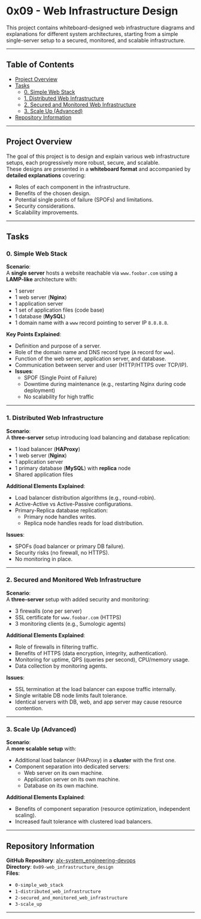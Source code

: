 # 0x09 - Web Infrastructure Design

This project contains whiteboard-designed web infrastructure diagrams and explanations for different system architectures, starting from a simple single-server setup to a secured, monitored, and scalable infrastructure.

---

## Table of Contents
- [Project Overview](#project-overview)
- [Tasks](#tasks)
  - [0. Simple Web Stack](#0-simple-web-stack)
  - [1. Distributed Web Infrastructure](#1-distributed-web-infrastructure)
  - [2. Secured and Monitored Web Infrastructure](#2-secured-and-monitored-web-infrastructure)
  - [3. Scale Up (Advanced)](#3-scale-up-advanced)
- [Repository Information](#repository-information)

---

## Project Overview
The goal of this project is to design and explain various web infrastructure setups, each progressively more robust, secure, and scalable.  
These designs are presented in a **whiteboard format** and accompanied by **detailed explanations** covering:
- Roles of each component in the infrastructure.
- Benefits of the chosen design.
- Potential single points of failure (SPOFs) and limitations.
- Security considerations.
- Scalability improvements.

---

## Tasks

### 0. Simple Web Stack
**Scenario**:  
A **single server** hosts a website reachable via `www.foobar.com` using a **LAMP-like** architecture with:
- 1 server  
- 1 web server (**Nginx**)  
- 1 application server  
- 1 set of application files (code base)  
- 1 database (**MySQL**)  
- 1 domain name with a `www` record pointing to server IP `8.8.8.8`.

**Key Points Explained**:
- Definition and purpose of a server.
- Role of the domain name and DNS record type (`A` record for `www`).
- Function of the web server, application server, and database.
- Communication between server and user (HTTP/HTTPS over TCP/IP).
- **Issues**:
  - SPOF (Single Point of Failure)
  - Downtime during maintenance (e.g., restarting Nginx during code deployment)
  - No scalability for high traffic

---

### 1. Distributed Web Infrastructure
**Scenario**:  
A **three-server** setup introducing load balancing and database replication:
- 1 load balancer (**HAProxy**)
- 1 web server (**Nginx**)
- 1 application server
- 1 primary database (**MySQL**) with **replica** node
- Shared application files

**Additional Elements Explained**:
- Load balancer distribution algorithms (e.g., round-robin).
- Active-Active vs Active-Passive configurations.
- Primary-Replica database replication:  
  - Primary node handles writes.
  - Replica node handles reads for load distribution.

**Issues**:
- SPOFs (load balancer or primary DB failure).
- Security risks (no firewall, no HTTPS).
- No monitoring in place.

---

### 2. Secured and Monitored Web Infrastructure
**Scenario**:  
A **three-server** setup with added security and monitoring:
- 3 firewalls (one per server)
- SSL certificate for `www.foobar.com` (HTTPS)
- 3 monitoring clients (e.g., Sumologic agents)

**Additional Elements Explained**:
- Role of firewalls in filtering traffic.
- Benefits of HTTPS (data encryption, integrity, authentication).
- Monitoring for uptime, QPS (queries per second), CPU/memory usage.
- Data collection by monitoring agents.

**Issues**:
- SSL termination at the load balancer can expose traffic internally.
- Single writable DB node limits fault tolerance.
- Identical servers with DB, web, and app server may cause resource contention.

---

### 3. Scale Up (Advanced)
**Scenario**:  
A **more scalable setup** with:
- Additional load balancer (HAProxy) in a **cluster** with the first one.
- Component separation into dedicated servers:
  - Web server on its own machine.
  - Application server on its own machine.
  - Database on its own machine.

**Additional Elements Explained**:
- Benefits of component separation (resource optimization, independent scaling).
- Increased fault tolerance with clustered load balancers.

---

## Repository Information
**GitHub Repository**: [alx-system_engineering-devops](https://github.com/DannyNak2/alx-system_engineering-devops)  
**Directory**: `0x09-web_infrastructure_design`  
**Files**:
- `0-simple_web_stack`
- `1-distributed_web_infrastructure`
- `2-secured_and_monitored_web_infrastructure`
- `3-scale_up`

---
